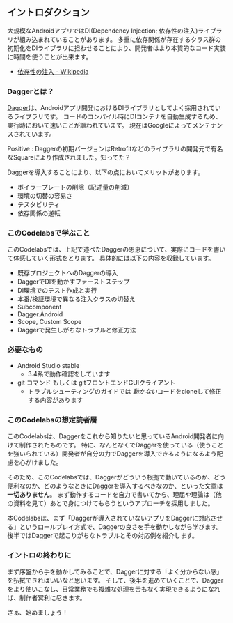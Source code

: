 ## イントロダクション

大規模なAndroidアプリではDI(Dependency Injection; 依存性の注入)ライブラリが組み込まれていることがあります。
多重に依存関係が存在するクラス群の初期化をDIライブラリに担わせることにより、開発者はより本質的なコード実装に時間を使うことが出来ます。

- [依存性の注入 \- Wikipedia](https://ja.wikipedia.org/wiki/%E4%BE%9D%E5%AD%98%E6%80%A7%E3%81%AE%E6%B3%A8%E5%85%A5)

### Daggerとは？

[Dagger](https://dagger.dev/)は、Androidアプリ開発におけるDIライブラリとしてよく採用されているライブラリです。
コードのコンパイル時にDIコンテナを自動生成するため、実行時において速いことが謳われています。
現在はGoogleによってメンテナンスされています。

Positive
: Daggerの初期バージョンはRetrofitなどのライブラリの開発元で有名なSquareにより作成されました。知ってた？

Daggerを導入することにより、以下の点においてメリットがあります。

- ボイラープレートの削除（記述量の削減）
- 環境の切替の容易さ
- テスタビリティ
- 依存関係の逆転

### このCodelabsで学ぶこと

このCodelabsでは、上記で述べたDaggerの恩恵について、実際にコードを書いて体感していく形式をとります。
具体的には以下の内容を収録しています。

<ul class="checklist">
    <li>既存プロジェクトへのDaggerの導入</li>
    <li>DaggerでDIを動かすファーストステップ</li>
    <li>DI環境でのテスト作成と実行</li>
    <li>本番/検証環境で異なる注入クラスの切替え</li>
    <li>Subcomponent</li>
    <li>Dagger.Android</li>
    <li>Scope, Custom Scope</li>
    <li>Daggerで発生しがちなトラブルと修正方法</li>
</ul>

### 必要なもの

- Android Studio stable
  - 3.4系で動作確認をしています
- git コマンド もしくは gitフロントエンドGUIクライアント
  - トラブルシューティングのガイドでは *動かない*コードをcloneして修正する内容があります

### このCodelabsの想定読者層

このCodelabsは、Daggerをこれから知りたいと思っているAndroid開発者に向けて制作されたものです。
特に、なんとなくでDaggerを使っている（使うことを強いられている）開発者が自分の力でDaggerを導入できるようになるよう配慮を心がけました。

そのため、このCodelabsでは、Daggerがどういう根拠で動いているのか、どう便利なのか、どのようなときにDaggerを導入するべきなのか、といった文章は**一切ありません**。
まず動作するコードを自力で書いてから、理屈や理論は（他の資料を見て）あとで身につけてもらうというアプローチを採用しました。

本Codelabsは、まず「Daggerが導入されていないアプリをDaggerに対応させる」というロールプレイ方式で、Daggerの良さを手を動かしながら学びます。
後半ではDaggerで起こりがちなトラブルとその対応例を紹介します。

### イントロの終わりに

まず序盤から手を動かしてみることで、Daggerに対する「よく分からない感」を払拭できればいいなと思います。
そして、後半を進めていくことで、Daggerをより使いこなし、日常業務でも複雑な処理を苦もなく実現できるようになれば、制作者冥利に尽きます。

さぁ、始めましょう！

